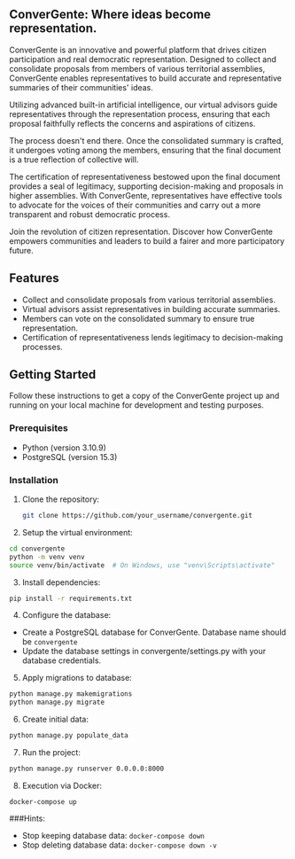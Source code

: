 ## ConverGente: Where ideas become representation.

ConverGente is an innovative and powerful platform that drives citizen participation and real democratic representation. Designed to collect and consolidate proposals from members of various territorial assemblies, ConverGente enables representatives to build accurate and representative summaries of their communities' ideas.

Utilizing advanced built-in artificial intelligence, our virtual advisors guide representatives through the representation process, ensuring that each proposal faithfully reflects the concerns and aspirations of citizens.

The process doesn't end there. Once the consolidated summary is crafted, it undergoes voting among the members, ensuring that the final document is a true reflection of collective will.

The certification of representativeness bestowed upon the final document provides a seal of legitimacy, supporting decision-making and proposals in higher assemblies. With ConverGente, representatives have effective tools to advocate for the voices of their communities and carry out a more transparent and robust democratic process.

Join the revolution of citizen representation. Discover how ConverGente empowers communities and leaders to build a fairer and more participatory future.

## Features

- Collect and consolidate proposals from various territorial assemblies.
- Virtual advisors assist representatives in building accurate summaries.
- Members can vote on the consolidated summary to ensure true representation.
- Certification of representativeness lends legitimacy to decision-making processes.

## Getting Started

Follow these instructions to get a copy of the ConverGente project up and running 
on your local machine for development and testing purposes.

### Prerequisites

- Python (version 3.10.9)
- PostgreSQL (version 15.3)

### Installation

1. Clone the repository:

   ```bash
   git clone https://github.com/your_username/convergente.git
   ```
2. Setup the virtual environment:  

```bash
cd convergente
python -m venv venv
source venv/bin/activate  # On Windows, use "venv\Scripts\activate"
```

3. Install dependencies:  
```bash
pip install -r requirements.txt

```

4. Configure the database:

- Create a PostgreSQL database for ConverGente. Database name should be `convergente`
- Update the database settings in convergente/settings.py with your database credentials.

5. Apply migrations to database:  

```bash
python manage.py makemigrations
python manage.py migrate
```

6. Create initial data:  
```bash
python manage.py populate_data
```

7. Run the project:  
```bash
python manage.py runserver 0.0.0.0:8000
```

8. Execution via Docker:  

```
docker-compose up
```

###Hints:  
- Stop keeping database data: `docker-compose down`
- Stop deleting database data: `docker-compose down -v`  